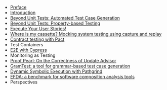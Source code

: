 
- [Preface](preface.md)
- [Introduction](chapters/00-introduction.md)
- [Beyond Unit Tests: Automated Test Case Generation](chapters/01-automated-test-case-generation.md)
- [Beyond Unit Tests: Property-based Testing](chapters/02-property-based-testing.md)
- [Execute Your User Stories!](chapters/04-functional.md)
- [Where is my cassette? Mocking system testing using capture and replay](chapters/05-where-is-my-casette.md)
- [Contract testing with Pact](chapters/06-contract.md)
- Test Containers
- [E2E with Cypress](chapters/10-cypress.md)
- Monitoring as Testing
- [Proof Pearl: On the Correctness of Update Advisor](chapters/07-update-advisor.md)
- [GramTest: a tool for grammar-based test case generation](chapters/13-grammar.md)
- [Dynamic Symbolic Execution with Pathgrind](chapters/08-symbolic.md)
- [EFDA: a benchmark for software composition analysis tools](chapters/09-efda.md)
- Perspectives
